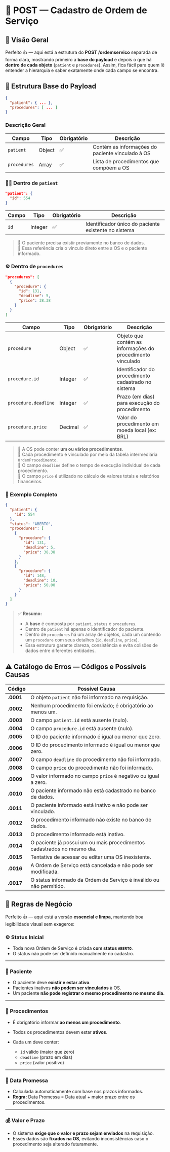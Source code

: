 # 📨 POST — Cadastro de Ordem de Serviço

## 🧩 Visão Geral

Perfeito 👍 — aqui está a estrutura do **POST /ordemservico** separada de forma clara, mostrando primeiro a **base do payload** e depois o que há **dentro de cada objeto** (`patient` e `procedures`).
Assim, fica fácil para quem lê entender a hierarquia e saber exatamente onde cada campo se encontra.

## 📜 Estrutura Base do Payload

```json
{
  "patient": { ... },
  "procedures": [ ... ]
}
```
### Descrição Geral

| Campo        | Tipo   | Obrigatório | Descrição                                        |
| ------------ | ------ | ----------- | ------------------------------------------------ |
| `patient`    | Object | ✅           | Contém as informações do paciente vinculado à OS |
| `procedures` | Array  | ✅           | Lista de procedimentos que compõem a OS          |

### 🧍‍♂️ Dentro de `patient`

```json
"patient": {
  "id": 554
}
```

| Campo | Tipo    | Obrigatório | Descrição                                            |
| ----- | ------- | ----------- | ---------------------------------------------------- |
| `id`  | Integer | ✅           | Identificador único do paciente existente no sistema |

> 🔹 O paciente precisa existir previamente no banco de dados.<br>
> 🔹 Essa referência cria o vínculo direto entre a OS e o paciente informado.

### ⚙️ Dentro de `procedures`

```json
"procedures": [
  {
    "procedure": {
      "id": 131,
      "deadline": 5,
      "price": 38.38
    }
  }
]
```

| Campo                | Tipo    | Obrigatório | Descrição                                                  |
| -------------------- | ------- | ----------- | ---------------------------------------------------------- |
| `procedure`          | Object  | ✅           | Objeto que contém as informações do procedimento vinculado |
| `procedure.id`       | Integer | ✅           | Identificador do procedimento cadastrado no sistema        |
| `procedure.deadline` | Integer | ✅           | Prazo (em dias) para execução do procedimento              |
| `procedure.price`    | Decimal | ✅           | Valor do procedimento em moeda local (ex: BRL)             |

> 🔹 A OS pode conter **um ou vários procedimentos**.<br>
> 🔹 Cada procedimento é vinculado por meio da tabela intermediária `OrdemProcedimento`.<br>
> 🔹 O campo `deadline` define o tempo de execução individual de cada procedimento.<br>
> 🔹 O campo `price` é utilizado no cálculo de valores totais e relatórios financeiros.

### 🧱 Exemplo Completo

```json
{
  "patient": {
    "id": 554
  },
  "status": "ABERTO",
  "procedures": [
    {
      "procedure": {
        "id": 131,
        "deadline": 5,
        "price": 38.38
      }
    },
    {
      "procedure": {
        "id": 148,
        "deadline": 10,
        "price": 50.00
      }
    }
  ]
}
```

> ✅ **Resumo:**
>
> * A **base** é composta por `patient`, `status` e `procedures`.
> * Dentro de `patient` há apenas o identificador do paciente.
> * Dentro de `procedures` há um array de objetos, cada um contendo um `procedure` com seus detalhes (`id`, `deadline`, `price`).
> * Essa estrutura garante clareza, consistência e evita colisões de dados entre diferentes entidades.


## ⚠️ Catálogo de Erros — Códigos e Possíveis Causas

| Código    | Possível Causa                                                          |
| --------- | ----------------------------------------------------------------------- |
| **.0001** | O objeto `patient` não foi informado na requisição.                     |
| **.0002** | Nenhum procedimento foi enviado; é obrigatório ao menos um.             |
| **.0003** | O campo `patient.id` está ausente (nulo).                               |
| **.0004** | O campo `procedure.id` está ausente (nulo).                             |
| **.0005** | O ID do paciente informado é igual ou menor que zero.                   |
| **.0006** | O ID do procedimento informado é igual ou menor que zero.               |
| **.0007** | O campo `deadline` do procedimento não foi informado.                   |
| **.0008** | O campo `price` do procedimento não foi informado.                      |
| **.0009** | O valor informado no campo `price` é negativo ou igual a zero.          |
| **.0010** | O paciente informado não está cadastrado no banco de dados.             |
| **.0011** | O paciente informado está inativo e não pode ser vinculado.             |
| **.0012** | O procedimento informado não existe no banco de dados.                  |
| **.0013** | O procedimento informado está inativo.                                  |
| **.0014** | O paciente já possui um ou mais procedimentos cadastrados no mesmo dia. |
| **.0015** | Tentativa de acessar ou editar uma OS inexistente.                      |
| **.0016** | A Ordem de Serviço está cancelada e não pode ser modificada.            |
| **.0017** | O status informado da Ordem de Serviço é inválido ou não permitido.     |

## 🧠 Regras de Negócio

Perfeito 👍 — aqui está a versão **essencial e limpa**, mantendo boa legibilidade visual sem exageros:

### ⚙️ Status Inicial

* Toda nova Ordem de Serviço é criada **com status `ABERTO`**.
* O status não pode ser definido manualmente no cadastro.

---

### 👥 Paciente

* O paciente deve **existir e estar ativo**.
* Pacientes inativos **não podem ser vinculados** à OS.
* Um paciente **não pode registrar o mesmo procedimento no mesmo dia**.

---

### 🧾 Procedimentos

* É obrigatório informar **ao menos um procedimento**.
* Todos os procedimentos devem estar **ativos**.
* Cada um deve conter:

  * `id` válido (maior que zero)
  * `deadline` (prazo em dias)
  * `price` (valor positivo)

---

### 📆 Data Promessa

* Calculada automaticamente com base nos prazos informados.
* **Regra:** Data Promessa = Data atual + maior prazo entre os procedimentos.

---

### 💰 Valor e Prazo

* O sistema **exige que o valor e prazo sejam enviados** na requisição.
* Esses dados são **fixados na OS**, evitando inconsistências caso o procedimento seja alterado futuramente.
